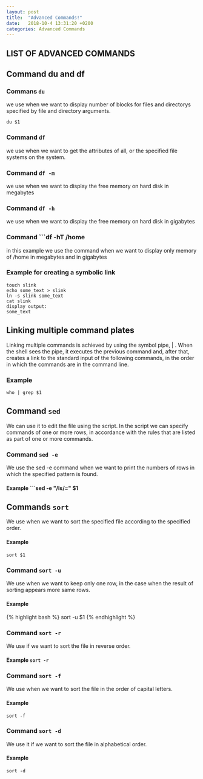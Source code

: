 ```yaml
---
layout: post
title:  "Advanced Commands!"
date:   2018-10-4 13:31:20 +0200
categories: Advanced Commands
---
```


## LIST OF ADVANCED COMMANDS

## Command du and df

### Commans ```du``` 
we use when we want to display number of blocks for files and directorys specified by file and directory arguments.

```du $1```

### Command ```df``` 

we use when we want to get the attributes of all, or the specified file systems on the system.

### Command ```df -m```
we use when we want to display the free memory on hard disk in megabytes

### Command ```df -h```
we use when we want to display the free memory on hard disk in gigabytes

### Command ```df -hT /home
in this example we use the command when we want to display only memory of /home in megabytes and in gigabytes

### Example for creating a symbolic link

```
touch slink
echo some_text > slink
ln -s slink some_text
cat slink
display output:
some_text
``` 

## Linking multiple command plates

Linking multiple commands is achieved by using the symbol pipe, | .
When the shell sees the pipe, it executes the previous command and, after that, creates a link to the standard input of the following commands, in the order in which the commands are in the command line.

### Example


```who | grep $1```

## Command ```sed```
We can use it to edit the file using the script.
In the script we can specify commands of one or more rows, in accordance with the rules that are listed as part of one or more commands.

### Command ```sed -e```
We use the sed -e command when we want to print the numbers of rows in which the specified pattern is found.

#### Example ```sed -e "/ls/=" $1 

## Commands ```sort```
We use when we want to sort the specified file according to the specified order.

#### Example
```sort $1```

### Command ```sort -u```
We use when we want to keep only one row, in the case when the result of sorting appears more same rows.

#### Example 

{% highlight bash %}
sort -u $1
{% endhighlight %}

### Command ```sort -r```
We use if we want to sort the file in reverse order.

#### Example ```sort -r```

### Command ```sort -f```
We use when we want to sort the file in the order of capital letters.

#### Example

```
sort -f
```

### Command ```sort -d```
We use it if we want to sort the file in alphabetical order.

#### Example

```
sort -d
```
